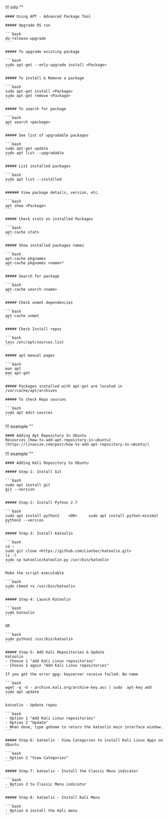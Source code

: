 !!! info ""
    
    #### Using APT - Advanced Package Tool
    
    ##### Upgrade OS run
	
    ```bash
    do-release-upgrade
    ```
    
    ##### To upgrade existing package
    
    ```bash
    sudo apt-get --only-upgrade install <Package>
    ```

    ##### To install & Remove a package
    
    ```bash
    sudo apt-get install <Package>
    sudo apt-get remove <Package>
    ```

    ##### To search for package
    
    ```bash
    apt search <package>
    ```

    ##### See list of upgradable packages
    
    ```bash
    sudo apt-get update
    sudo apt list --upgradable
    ```

    ##### List installed packages
    
    ```bash
    sudo apt list --installed
    ```
    
    ###### View package details, version, etc.
    
    ```bash
    apt show <Package>
    ```

    ##### Check stats on installed Packages
    
    ```bash
    apt-cache stats
    ```

    ##### Show installed packages names
    
    ```bash
    apt-cache pkgnames
    apt-cache pkgnames <name>*
    ```

    ##### Search for package
    
    ```bash
    apt-cache search <name>
    ```

    ##### Check unmet dependencies
    
    ```bash
    apt-cache unmet
    ```

    ##### Check Install repos
    
    ```bash
    less /etc/apt/sources.list
    ```

    ##### apt manual pages
    
    ```bash
    man apt
    man apt-get
    ```

    ##### Packages installed with apt-get are located in /var/cache/apt/archives
    
    ##### To check Repo sources
    
    ```bash
    sudo apt edit-sources
    ```
    
!!! example ""
    
    #### Adding Apt Repository In Ubuntu
    Resources [How-to-add-apt-repository-in-ubuntu](https://linuxize.com/post/how-to-add-apt-repository-in-ubuntu/)

        
!!! example ""
    
    #### Adding Kali Repository to Ubuntu
	
    ##### Step-1: Install Git
	
    ```bash
    sudo apt install git
	git --version
	```
	
	##### Step-2: Install Python 2.7
	
    ```bash
    sudo apt install python2    <OR>     sudo apt install python-minimal
	python2 --version
	```
	
	##### Step-3: Install Katoolin
	
    ```bash
    cd ~
	sudo git clone <https://github.com/LionSec/katoolin.git>
	ls -l
	sudo cp katoolin/katoolin.py /usr/bin/katoolin
    ```
	
    Make the script executable
	
    ```bash
    sudo chmod +x /usr/bin/katoolin
	```
	
	##### Step-4: Launch Katoolin
	
    ```bash
    sudo katoolin
    ```

    OR
	
    ```bash
    sudo python2 /usr/bin/katoolin
    ```	
	
	##### Step-5: Add Kali Repositories & Update
	katoolin
	- Choose 1 "add Kali Linux repositories"
	- Choose 1 again "Add Kali Linux repositories"
	
	If you get the error gpg: keyserver receive failed: No name
	
    ```bash
    wget -q -O - archive.kali.org/archive-key.asc | sudo  apt-key add
	sudo apt update
    ```
	
	katoolin - Update repos

    ```bash
	- Option 1 "Add Kali Linux repositories"
	- Option 2 "Update"
	- When done, type gohome to return the katoolin main interface window.
	```
	
	##### Step-6: katoolin - View Categories to install Kali Linux Apps on Ubuntu

	```bash
    - Option 2 "View Categories"
	```
	
	##### Step-7: katoolin - Install the Classic Menu indicator

	```bash
    - Option 3 to Classic Menu indicator
	```
	
	##### Step-8: katoolin - Install Kali Menu

	```bash
    - Option 4 install the Kali menu
    ```
